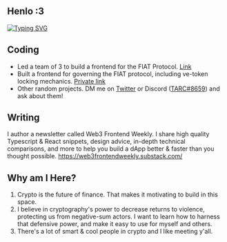## Henlo :3
[![Typing SVG](https://readme-typing-svg.demolab.com?font=Fira+Code&duration=4200&pause=800&color=86F4F5&center=true&vCenter=true&repeat=false&width=420&height=69&lines=hey+there!+i'm+0xTARC%2C+a+'web3'+dev)](https://git.io/typing-svg)

## Coding
* Led a team of 3 to build a frontend for the FIAT Protocol. [Link](https://github.com/fiatdao/fiat-ui-i)
* Built a frontend for governing the FIAT protocol, including ve-token locking mechanics. [Private link](https://github.com/fiatdao/gov-ui-ii)
* Other random projects. DM me on [Twitter](https://twitter.com/0xTARC) or Discord ([TARC#8659](969663184317345813)) and ask about them!

## Writing
I author a newsletter called Web3 Frontend Weekly. I share high quality Typescript & React snippets, design advice, in-depth technical comparisons, and more to help you build a dApp better & faster than you thought possible.
https://web3frontendweekly.substack.com/

## Why am I Here?
1. Crypto is the future of finance. That makes it motivating to build in this space.
2. I believe in cryptography's power to decrease returns to violence, protecting us from negative-sum actors. I want to learn how to harness that defensive power, and make it easy to use for myself and others.
3. There's a lot of smart & cool people in crypto and I like meeting y'all.
